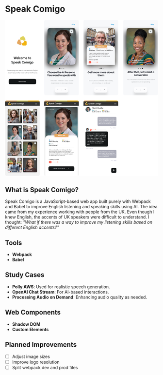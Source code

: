 # Speak Comigo

<a href="https://www.figma.com/design/JydOxmkYaOWDorwQvw2WmR/Speak-comigo?node-id=208-304&t=adXJDHxMDXJNslF9-1" target="_blank">
  <img src="./github_template_readme.png" alt="Figma Design"/>
</a>

## What is Speak Comigo?

Speak Comigo is a JavaScript-based web app built purely with Webpack and Babel to improve English listening and speaking skills using AI. 
The idea came from my experience working with people from the UK. Even though I knew English, the accents of UK speakers were difficult to understand. 
I thought: _"What if there was a way to improve my listening skills based on different English accents?"_

## Tools

- **Webpack**
- **Babel**

## Study Cases

- **Polly AWS**: Used for realistic speech generation.
- **OpenAI Chat Stream**: For AI-based interactions.
- **Processing Audio on Demand**: Enhancing audio quality as needed.

## Web Components

- **Shadow DOM**
- **Custom Elements**

## Planned Improvements

- [ ] Adjust image sizes
- [ ] Improve logo resolution
- [ ] Split webpack dev and prod files
